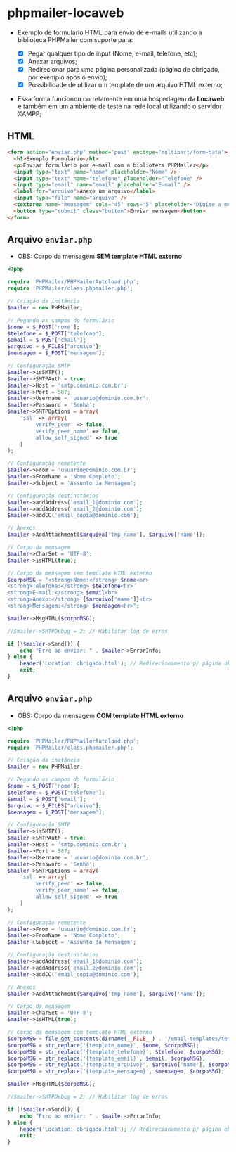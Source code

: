# phpmailer-locaweb

- Exemplo de formulário HTML para envio de e-mails utilizando a biblioteca PHPMailer com suporte para:

  - [x] Pegar qualquer tipo de input (Nome, e-mail, telefone, etc);
  - [x] Anexar arquivos;
  - [x] Redirecionar para uma página personalizada (página de obrigado, por exemplo após o envio);
  - [x] Possibilidade de utilizar um template de um arquivo HTML externo;

- Essa forma funcionou corretamente em uma hospedagem da **Locaweb** e também em um ambiente de teste na rede local utilizando o servidor XAMPP;

## HTML

```html
<form action="enviar.php" method="post" enctype="multipart/form-data">
  <h1>Exemplo Formulário</h1>
  <p>Enviar formulário por e-mail com a biblioteca PHPMailer</p>
  <input type="text" name="nome" placeholder="Nome" />
  <input type="text" name="telefone" placeholder="Telefone" />
  <input type="email" name="email" placeholder="E-mail" />
  <label for="arquivo">Anexe um arquivo</label>
  <input type="file" name="arquivo" />
  <textarea name="mensagem" cols="45" rows="5" placeholder="Digite a mensagem..."></textarea>
  <button type="submit" class="button">Enviar mensagem</button>
</form>
```

## Arquivo `enviar.php`

- OBS: Corpo da mensagem **SEM template HTML externo**

```php
<?php

require 'PHPMailer/PHPMailerAutoload.php';
require 'PHPMailer/class.phpmailer.php';

// Criação da instância
$mailer = new PHPMailer;

// Pegando os campos do formulário
$nome = $_POST['nome'];
$telefone = $_POST['telefone'];
$email = $_POST['email'];
$arquivo = $_FILES["arquivo"];
$mensagem = $_POST['mensagem'];

// Configuração SMTP
$mailer->isSMTP();
$mailer->SMTPAuth = true;
$mailer->Host = 'smtp.dominio.com.br';
$mailer->Port = 587;
$mailer->Username = 'usuario@dominio.com.br';
$mailer->Password = 'Senha';
$mailer->SMTPOptions = array(
    'ssl' => array(
        'verify_peer' => false,
        'verify_peer_name' => false,
        'allow_self_signed' => true
    )
);

// Configuração remetente
$mailer->From = 'usuario@dominio.com.br';
$mailer->FromName = 'Nome Completo';
$mailer->Subject = 'Assunto da Mensagem';

// Configuração destinatários
$mailer->addAddress('email_1@dominio.com');
$mailer->addAddress('email_2@dominio.com');
$mailer->addCC('email_copia@dominio.com');

// Anexos
$mailer->AddAttachment($arquivo['tmp_name'], $arquivo['name']);

// Corpo da mensagem
$mailer->CharSet = 'UTF-8';
$mailer->isHTML(true);

// Corpo da mensagem sem template HTML externo
$corpoMSG = "<strong>Nome:</strong> $nome<br>
<strong>Telefone:</strong> $telefone<br>
<strong>E-mail:</strong> $email<br>
<strong>Anexo:</strong> {$arquivo['name']}<br>
<strong>Mensagem:</strong> $mensagem<br>";

$mailer->MsgHTML($corpoMSG);

//$mailer->SMTPDebug = 2; // Habilitar log de erros

if (!$mailer->Send()) {
    echo "Erro ao enviar: " . $mailer->ErrorInfo;
} else {
    header('Location: obrigado.html'); // Redirecionamento p/ página obrigado
    exit;
}
```

## Arquivo `enviar.php`

- OBS: Corpo da mensagem **COM template HTML externo**

```php
<?php

require 'PHPMailer/PHPMailerAutoload.php';
require 'PHPMailer/class.phpmailer.php';

// Criação da instância
$mailer = new PHPMailer;

// Pegando os campos do formulário
$nome = $_POST['nome'];
$telefone = $_POST['telefone'];
$email = $_POST['email'];
$arquivo = $_FILES["arquivo"];
$mensagem = $_POST['mensagem'];

// Configuração SMTP
$mailer->isSMTP();
$mailer->SMTPAuth = true;
$mailer->Host = 'smtp.dominio.com.br';
$mailer->Port = 587;
$mailer->Username = 'usuario@dominio.com.br';
$mailer->Password = 'Senha';
$mailer->SMTPOptions = array(
    'ssl' => array(
        'verify_peer' => false,
        'verify_peer_name' => false,
        'allow_self_signed' => true
    )
);

// Configuração remetente
$mailer->From = 'usuario@dominio.com.br';
$mailer->FromName = 'Nome Completo';
$mailer->Subject = 'Assunto da Mensagem';

// Configuração destinatários
$mailer->addAddress('email_1@dominio.com');
$mailer->addAddress('email_2@dominio.com');
$mailer->addCC('email_copia@dominio.com');

// Anexos
$mailer->AddAttachment($arquivo['tmp_name'], $arquivo['name']);

// Corpo da mensagem
$mailer->CharSet = 'UTF-8';
$mailer->isHTML(true);

// Corpo da mensagem com template HTML externo
$corpoMSG = file_get_contents(dirname(__FILE__) . '/email-templates/template1.html');
$corpoMSG = str_replace('{template_nome}', $nome, $corpoMSG);
$corpoMSG = str_replace('{template_telefone}', $telefone, $corpoMSG);
$corpoMSG = str_replace('{template_email}', $email, $corpoMSG);
$corpoMSG = str_replace('{template_arquivo}', $arquivo['name'], $corpoMSG);
$corpoMSG = str_replace('{template_mensagem}', $mensagem, $corpoMSG);

$mailer->MsgHTML($corpoMSG);

//$mailer->SMTPDebug = 2; // Habilitar log de erros

if (!$mailer->Send()) {
    echo "Erro ao enviar: " . $mailer->ErrorInfo;
} else {
    header('Location: obrigado.html'); // Redirecionamento p/ página obrigado
    exit;
}
```
